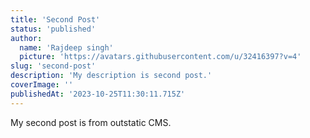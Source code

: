 ```yaml
---
title: 'Second Post'
status: 'published'
author:
  name: 'Rajdeep singh'
  picture: 'https://avatars.githubusercontent.com/u/32416397?v=4'
slug: 'second-post'
description: 'My description is second post.'
coverImage: ''
publishedAt: '2023-10-25T11:30:11.715Z'
---
```


My second post is from outstatic CMS.

